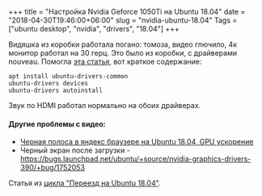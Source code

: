+++
title = "Настройка Nvidia Geforce 1050Ti на Ubuntu 18.04"
date = "2018-04-30T19:46:00+06:00"
slug = "nvidia-ubuntu-18.04"
Tags = ["ubuntu desktop", "nvidia", "drivers", "18.04"]
+++

Видяшка из коробки работала погано: томоза, видео глючило, 4к монитор работал на 30 герц. Это было из коробки, с драйверами nouveau. Помогла [эта статья](https://linuxconfig.org/how-to-install-the-nvidia-drivers-on-ubuntu-18-04-bionic-beaver-linux), вот краткое содержание:

```
apt install ubuntu-drivers-common
ubuntu-drivers devices
ubuntu-drivers autoinstall
```

Звук по HDMI работал нормально на обоих драйверах.

#### Другие проблемы с видео:
- [Черная полоса в яндекс браузере на Ubuntu 18.04, GPU ускорение](/blog/2018/04/30/ubuntu-yandex-browser-black-line/)
- Черный экран после загрузки - https://bugs.launchpad.net/ubuntu/+source/nvidia-graphics-drivers-390/+bug/1752053

<!--more-->

Статья из [цикла "Переезд на Ubuntu 18.04"](/blog/2018/04/30/windows-ubuntu-18.04-migrate/).
